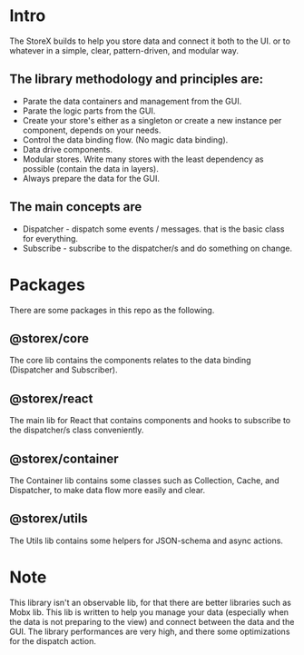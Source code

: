 
# Intro
The StoreX builds to help you store data and connect it both to the UI. or to whatever in a simple, clear, pattern-driven, and modular way.

## The library methodology and principles are:
* Parate the data containers and management from the GUI.
* Parate the logic parts from the GUI.
* Create your store's either as a singleton or create a new instance per component, depends on your needs.
* Control the data binding flow. (No magic data binding).
* Data drive components.
* Modular stores. Write many stores with the least dependency as possible (contain the data in layers).
* Always prepare the data for the GUI.

## The main concepts are
* Dispatcher - dispatch some events / messages. that is the basic class for everything.
* Subscribe - subscribe to the dispatcher/s and do something on change.
# Packages
There are some packages in this repo as the following.

## @storex/core
The core lib contains the components relates to the data binding (Dispatcher and Subscriber).

## @storex/react
The main lib for React that contains components and hooks to subscribe to the dispatcher/s class conveniently.

## @storex/container
The Container lib contains some classes such as Collection, Cache, and Dispatcher, to make data flow more easily and clear.

## @storex/utils
The Utils lib contains some helpers for JSON-schema and async actions.

# Note
This library isn't an observable lib, for that there are better libraries such as Mobx lib. This lib is written to help you manage your data (especially when the data is not preparing to the view) and connect between the data and the GUI. The library performances are very high, and there some optimizations for the dispatch action.
